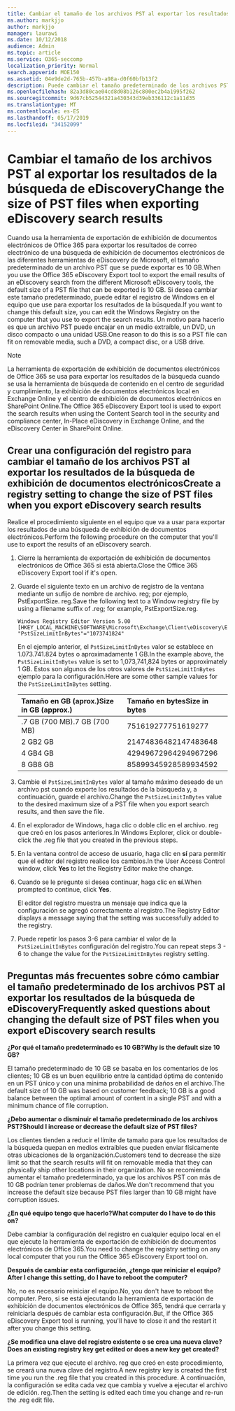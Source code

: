 ```yaml
---
title: Cambiar el tamaño de los archivos PST al exportar los resultados de la búsqueda de eDiscovery
ms.author: markjjo
author: markjjo
manager: laurawi
ms.date: 10/12/2018
audience: Admin
ms.topic: article
ms.service: O365-seccomp
localization_priority: Normal
search.appverid: MOE150
ms.assetid: 04e9de2d-765b-457b-a98a-d0f60bfb13f2
description: Puede cambiar el tamaño predeterminado de los archivos PST que se descargan en el equipo cuando exporta resultados de la búsqueda de exhibición de documentos electrónicos.
ms.openlocfilehash: 82a3d80cae04cd8d08b126c800ec2b4a1995f262
ms.sourcegitcommit: 9d67cb52544321a430343d39eb336112c1a11d35
ms.translationtype: MT
ms.contentlocale: es-ES
ms.lasthandoff: 05/17/2019
ms.locfileid: "34152099"
---
```

# <a name="change-the-size-of-pst-files-when-exporting-ediscovery-search-results"></a><span data-ttu-id="35956-103">Cambiar el tamaño de los archivos PST al exportar los resultados de la búsqueda de eDiscovery</span><span class="sxs-lookup"><span data-stu-id="35956-103">Change the size of PST files when exporting eDiscovery search results</span></span>

<span data-ttu-id="35956-104">Cuando usa la herramienta de exportación de exhibición de documentos electrónicos de Office 365 para exportar los resultados de correo electrónico de una búsqueda de exhibición de documentos electrónicos de las diferentes herramientas de eDiscovery de Microsoft, el tamaño predeterminado de un archivo PST que se puede exportar es 10 GB.</span><span class="sxs-lookup"><span data-stu-id="35956-104">When you use the Office 365 eDiscovery Export tool to export the email results of an eDiscovery search from the different Microsoft eDiscovery tools, the default size of a PST file that can be exported is 10 GB.</span></span> <span data-ttu-id="35956-105">Si desea cambiar este tamaño predeterminado, puede editar el registro de Windows en el equipo que use para exportar los resultados de la búsqueda.</span><span class="sxs-lookup"><span data-stu-id="35956-105">If you want to change this default size, you can edit the Windows Registry on the computer that you use to export the search results.</span></span> <span data-ttu-id="35956-106">Un motivo para hacerlo es que un archivo PST puede encajar en un medio extraíble, un DVD, un disco compacto o una unidad USB.</span><span class="sxs-lookup"><span data-stu-id="35956-106">One reason to do this is so a PST file can fit on removable media, such a DVD, a compact disc, or a USB drive.</span></span> 
  
> [!NOTE]
>  <span data-ttu-id="35956-107">La herramienta de exportación de exhibición de documentos electrónicos de Office 365 se usa para exportar los resultados de la búsqueda cuando se usa la herramienta de búsqueda de contenido en el centro de seguridad y cumplimiento, la exhibición de documentos electrónicos local en Exchange Online y el centro de exhibición de documentos electrónicos en SharePoint Online.</span><span class="sxs-lookup"><span data-stu-id="35956-107">The Office 365 eDiscovery Export tool is used to export the search results when using the Content Search tool in the security and compliance center, In-Place eDiscovery in Exchange Online, and the eDiscovery Center in SharePoint Online.</span></span>
  
## <a name="create-a-registry-setting-to-change-the-size-of-pst-files-when-you-export-ediscovery-search-results"></a><span data-ttu-id="35956-108">Crear una configuración del registro para cambiar el tamaño de los archivos PST al exportar los resultados de la búsqueda de exhibición de documentos electrónicos</span><span class="sxs-lookup"><span data-stu-id="35956-108">Create a registry setting to change the size of PST files when you export eDiscovery search results</span></span>

<span data-ttu-id="35956-109">Realice el procedimiento siguiente en el equipo que va a usar para exportar los resultados de una búsqueda de exhibición de documentos electrónicos.</span><span class="sxs-lookup"><span data-stu-id="35956-109">Perform the following procedure on the computer that you'll use to export the results of an eDiscovery search.</span></span>
  
1. <span data-ttu-id="35956-110">Cierre la herramienta de exportación de exhibición de documentos electrónicos de Office 365 si está abierta.</span><span class="sxs-lookup"><span data-stu-id="35956-110">Close the Office 365 eDiscovery Export tool if it's open.</span></span> 
    
2. <span data-ttu-id="35956-111">Guarde el siguiente texto en un archivo de registro de la ventana mediante un sufijo de nombre de archivo. reg; por ejemplo, PstExportSize. reg.</span><span class="sxs-lookup"><span data-stu-id="35956-111">Save the following text to a Window registry file by using a filename suffix of .reg; for example, PstExportSize.reg.</span></span> 
    
    ```
    Windows Registry Editor Version 5.00
    [HKEY_LOCAL_MACHINE\SOFTWARE\Microsoft\Exchange\Client\eDiscovery\ExportTool]
    "PstSizeLimitInBytes"="1073741824"
    ```

    <span data-ttu-id="35956-112">En el ejemplo anterior, el `PstSizeLimitInBytes` valor se establece en 1.073.741.824 bytes o aproximadamente 1 GB.</span><span class="sxs-lookup"><span data-stu-id="35956-112">In the example above, the  `PstSizeLimitInBytes` value is set to 1,073,741,824 bytes or approximately 1 GB.</span></span> <span data-ttu-id="35956-113">Estos son algunos de los otros valores de `PstSizeLimitInBytes` ejemplo para la configuración.</span><span class="sxs-lookup"><span data-stu-id="35956-113">Here are some other sample values for the  `PstSizeLimitInBytes` setting.</span></span> 
    
    |<span data-ttu-id="35956-114">**Tamaño en GB (aprox.)**</span><span class="sxs-lookup"><span data-stu-id="35956-114">**Size in GB (approx.)**</span></span>|<span data-ttu-id="35956-115">**Tamaño en bytes**</span><span class="sxs-lookup"><span data-stu-id="35956-115">**Size in bytes**</span></span>|
    |:-----|:-----|
    |<span data-ttu-id="35956-116">.7 GB (700 MB)</span><span class="sxs-lookup"><span data-stu-id="35956-116">.7 GB (700 MB)</span></span>  <br/> |<span data-ttu-id="35956-117">751619277</span><span class="sxs-lookup"><span data-stu-id="35956-117">751619277</span></span>  <br/> |
    |<span data-ttu-id="35956-118">2 GB</span><span class="sxs-lookup"><span data-stu-id="35956-118">2 GB</span></span>  <br/> |<span data-ttu-id="35956-119">2147483648</span><span class="sxs-lookup"><span data-stu-id="35956-119">2147483648</span></span>  <br/> |
    |<span data-ttu-id="35956-120">4 GB</span><span class="sxs-lookup"><span data-stu-id="35956-120">4 GB</span></span>  <br/> |<span data-ttu-id="35956-121">4294967296</span><span class="sxs-lookup"><span data-stu-id="35956-121">4294967296</span></span>  <br/> |
    |<span data-ttu-id="35956-122">8 GB</span><span class="sxs-lookup"><span data-stu-id="35956-122">8 GB</span></span>  <br/> |<span data-ttu-id="35956-123">8589934592</span><span class="sxs-lookup"><span data-stu-id="35956-123">8589934592</span></span>  <br/> |
   
3. <span data-ttu-id="35956-124">Cambie el `PstSizeLimitInBytes` valor al tamaño máximo deseado de un archivo pst cuando exporte los resultados de la búsqueda y, a continuación, guarde el archivo.</span><span class="sxs-lookup"><span data-stu-id="35956-124">Change the `PstSizeLimitInBytes` value to the desired maximum size of a PST file when you export search results, and then save the file.</span></span> 
    
4. <span data-ttu-id="35956-125">En el explorador de Windows, haga clic o doble clic en el archivo. reg que creó en los pasos anteriores.</span><span class="sxs-lookup"><span data-stu-id="35956-125">In Windows Explorer, click or double-click the .reg file that you created in the previous steps.</span></span>
    
5. <span data-ttu-id="35956-126">En la ventana control de acceso de usuario, haga clic en **sí** para permitir que el editor del registro realice los cambios.</span><span class="sxs-lookup"><span data-stu-id="35956-126">In the User Access Control window, click **Yes** to let the Registry Editor make the change.</span></span> 
    
6. <span data-ttu-id="35956-127">Cuando se le pregunte si desea continuar, haga clic en **sí**.</span><span class="sxs-lookup"><span data-stu-id="35956-127">When prompted to continue, click **Yes**.</span></span>
    
    <span data-ttu-id="35956-128">El editor del registro muestra un mensaje que indica que la configuración se agregó correctamente al registro.</span><span class="sxs-lookup"><span data-stu-id="35956-128">The Registry Editor displays a message saying that the setting was successfully added to the registry.</span></span>
    
7. <span data-ttu-id="35956-129">Puede repetir los pasos 3-6 para cambiar el valor de la `PstSizeLimitInBytes` configuración del registro.</span><span class="sxs-lookup"><span data-stu-id="35956-129">You can repeat steps 3 - 6 to change the value for the  `PstSizeLimitInBytes` registry setting.</span></span> 
  
## <a name="frequently-asked-questions-about-changing-the-default-size-of-pst-files-when-you-export-ediscovery-search-results"></a><span data-ttu-id="35956-130">Preguntas más frecuentes sobre cómo cambiar el tamaño predeterminado de los archivos PST al exportar los resultados de la búsqueda de eDiscovery</span><span class="sxs-lookup"><span data-stu-id="35956-130">Frequently asked questions about changing the default size of PST files when you export eDiscovery search results</span></span>

 <span data-ttu-id="35956-131">**¿Por qué el tamaño predeterminado es 10 GB?**</span><span class="sxs-lookup"><span data-stu-id="35956-131">**Why is the default size 10 GB?**</span></span>
  
<span data-ttu-id="35956-132">El tamaño predeterminado de 10 GB se basaba en los comentarios de los clientes; 10 GB es un buen equilibrio entre la cantidad óptima de contenido en un PST único y con una mínima probabilidad de daños en el archivo.</span><span class="sxs-lookup"><span data-stu-id="35956-132">The default size of 10 GB was based on customer feedback; 10 GB is a good balance between the optimal amount of content in a single PST and with a minimum chance of file corruption.</span></span>
  
 <span data-ttu-id="35956-133">**¿Debo aumentar o disminuir el tamaño predeterminado de los archivos PST?**</span><span class="sxs-lookup"><span data-stu-id="35956-133">**Should I increase or decrease the default size of PST files?**</span></span>
  
<span data-ttu-id="35956-134">Los clientes tienden a reducir el límite de tamaño para que los resultados de la búsqueda quepan en medios extraíbles que pueden enviar físicamente otras ubicaciones de la organización.</span><span class="sxs-lookup"><span data-stu-id="35956-134">Customers tend to decrease the size limit so that the search results will fit on removable media that they can physically ship other locations in their organization.</span></span> <span data-ttu-id="35956-135">No se recomienda aumentar el tamaño predeterminado, ya que los archivos PST con más de 10 GB podrían tener problemas de daños.</span><span class="sxs-lookup"><span data-stu-id="35956-135">We don't recommend that you increase the default size because PST files larger than 10 GB might have corruption issues.</span></span>
  
 <span data-ttu-id="35956-136">**¿En qué equipo tengo que hacerlo?**</span><span class="sxs-lookup"><span data-stu-id="35956-136">**What computer do I have to do this on?**</span></span>
  
<span data-ttu-id="35956-137">Debe cambiar la configuración del registro en cualquier equipo local en el que ejecute la herramienta de exportación de exhibición de documentos electrónicos de Office 365.</span><span class="sxs-lookup"><span data-stu-id="35956-137">You need to change the registry setting on any local computer that you run the Office 365 eDiscovery Export tool on.</span></span>
  
 <span data-ttu-id="35956-138">**Después de cambiar esta configuración, ¿tengo que reiniciar el equipo?**</span><span class="sxs-lookup"><span data-stu-id="35956-138">**After I change this setting, do I have to reboot the computer?**</span></span>
  
<span data-ttu-id="35956-139">No, no es necesario reiniciar el equipo.</span><span class="sxs-lookup"><span data-stu-id="35956-139">No, you don't have to reboot the computer.</span></span> <span data-ttu-id="35956-140">Pero, si se está ejecutando la herramienta de exportación de exhibición de documentos electrónicos de Office 365, tendrá que cerrarla y reiniciarla después de cambiar esta configuración.</span><span class="sxs-lookup"><span data-stu-id="35956-140">But, if the Office 365 eDiscovery Export tool is running, you'll have to close it and the restart it after you change this setting.</span></span>
  
 <span data-ttu-id="35956-141">**¿Se modifica una clave del registro existente o se crea una nueva clave?**</span><span class="sxs-lookup"><span data-stu-id="35956-141">**Does an existing registry key get edited or does a new key get created?**</span></span>
  
<span data-ttu-id="35956-142">La primera vez que ejecute el archivo. reg que creó en este procedimiento, se creará una nueva clave del registro.</span><span class="sxs-lookup"><span data-stu-id="35956-142">A new registry key is created the first time you run the .reg file that you created in this procedure.</span></span> <span data-ttu-id="35956-143">A continuación, la configuración se edita cada vez que cambia y vuelve a ejecutar el archivo de edición. reg.</span><span class="sxs-lookup"><span data-stu-id="35956-143">Then the setting is edited each time you change and re-run the .reg edit file.</span></span>
